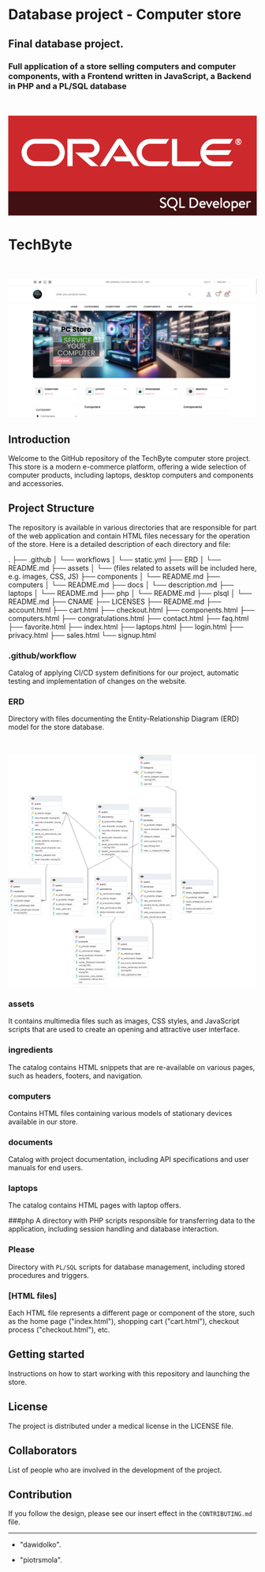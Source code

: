 # Database project - Computer store
## Final database project.
### Full application of a store selling computers and computer components, with a Frontend written in JavaScript, a Backend in PHP and a PL/SQL database
<br><br>![info](assets/images/plsql.png)

# TechByte

<br><br>![info](assets/images/Main.png)

## Introduction
Welcome to the GitHub repository of the TechByte computer store project. This store is a modern e-commerce platform, offering a wide selection of computer products, including laptops, desktop computers and components and accessories.

## Project Structure
The repository is available in various directories that are responsible for part of the web application and contain HTML files necessary for the operation of the store. Here is a detailed description of each directory and file:

.
├── .github
│ └── workflows
│ └── static.yml
├── ERD
│ └── README.md
├── assets
│ └── (files related to assets will be included here, e.g. images, CSS, JS)
├── components
│ └── README.md
├── computers
│ └── README.md
├── docs
│ └── description.md
├── laptops
│ └── README.md
├── php
│ └── README.md
├── plsql
│ └── README.md
├── CNAME
├── LICENSES
├── README.md
├── account.html
├── cart.html
├── checkout.html
├── components.html
├── computers.html
├── congratulations.html
├── contact.html
├── faq.html
├── favorite.html
├── index.html
├── laptops.html
├── login.html
├── privacy.html
├── sales.html
└── signup.html

### .github/workflow
Catalog of applying CI/CD system definitions for our project, automatic testing and implementation of changes on the website.

### ERD
Directory with files documenting the Entity-Relationship Diagram (ERD) model for the store database.

<br><br>![info](ERD/ERD.png)

### assets
It contains multimedia files such as images, CSS styles, and JavaScript scripts that are used to create an opening and attractive user interface.

### ingredients
The catalog contains HTML snippets that are re-available on various pages, such as headers, footers, and navigation.

### computers
Contains HTML files containing various models of stationary devices available in our store.

### documents
Catalog with project documentation, including API specifications and user manuals for end users.

### laptops
The catalog contains HTML pages with laptop offers.

###php
A directory with PHP scripts responsible for transferring data to the application, including session handling and database interaction.

### Please
Directory with `PL/SQL` scripts for database management, including stored procedures and triggers.

### [HTML files]
Each HTML file represents a different page or component of the store, such as the home page ("index.html"), shopping cart ("cart.html"), checkout process ("checkout.html"), etc.

## Getting started
Instructions on how to start working with this repository and launching the store.

## License
The project is distributed under a medical license in the LICENSE file.

## Collaborators
List of people who are involved in the development of the project.

## Contribution
If you follow the design, please see our insert effect in the `CONTRIBUTING.md` file.

---

- "dawidolko".

- "piotrsmola".
